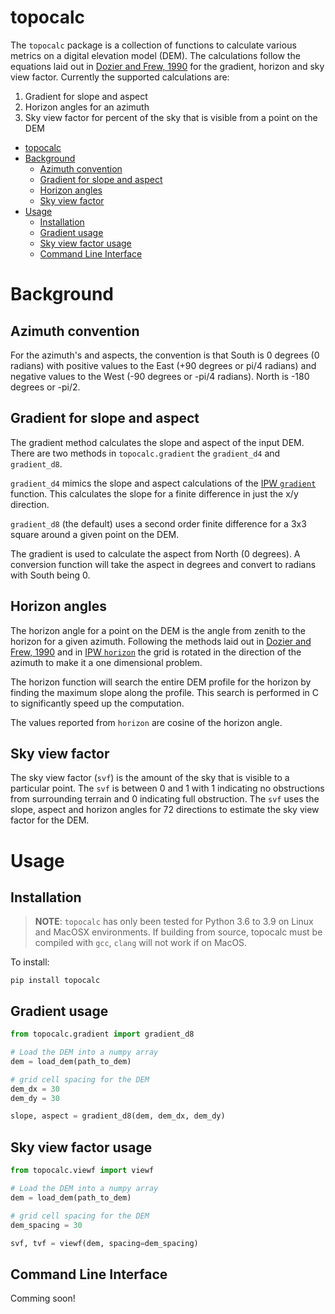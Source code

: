 # topocalc

The `topocalc` package is a collection of functions to calculate various metrics on a digital elevation model (DEM). The calculations follow the equations laid out in [Dozier and Frew, 1990](https://doi.org/10.1109/36.58986) for the gradient, horizon and sky view factor. Currently the supported calculations are:

1. Gradient for slope and aspect
2. Horizon angles for an azimuth
3. Sky view factor for percent of the sky that is visible from a point on the DEM

- [topocalc](#topocalc)
- [Background](#background)
  - [Azimuth convention](#azimuth-convention)
  - [Gradient for slope and aspect](#gradient-for-slope-and-aspect)
  - [Horizon angles](#horizon-angles)
  - [Sky view factor](#sky-view-factor)
- [Usage](#usage)
  - [Installation](#installation)
  - [Gradient usage](#gradient-usage)
  - [Sky view factor usage](#sky-view-factor-usage)
  - [Command Line Interface](#command-line-interface)

# Background

## Azimuth convention

For the azimuth's and aspects, the convention is that South is 0 degrees (0 radians) with positive values to the East (+90 degrees or pi/4 radians) and negative values to the West (-90 degrees or -pi/4 radians). North is -180 degrees or -pi/2.

## Gradient for slope and aspect

The gradient method calculates the slope and aspect of the input DEM. There are two methods in `topocalc.gradient` the `gradient_d4` and `gradient_d8`.

`gradient_d4` mimics the slope and aspect calculations of the [IPW `gradient`](https://github.com/USDA-ARS-NWRC/ipw/tree/main/src/bin/topocalc/gradient) function. This calculates the slope for a finite difference in just the x/y direction.

`gradient_d8` (the default) uses a second order finite difference for a 3x3 square around a given point on the DEM.

The gradient is used to calculate the aspect from North (0 degrees). A conversion function will take the aspect in degrees and convert to radians with South being 0.

## Horizon angles

The horizon angle for a point on the DEM is the angle from zenith to the horizon for a given azimuth. Following the methods laid out in [Dozier and Frew, 1990](https://doi.org/10.1109/36.58986) and in [IPW `horizon`](https://github.com/USDA-ARS-NWRC/ipw/tree/main/src/bin/topocalc/horizon) the grid is rotated in the direction of the azimuth to make it a one dimensional problem.

The horizon function will search the entire DEM profile for the horizon by finding the maximum slope along the profile. This search is performed in C to significantly speed up the computation.

The values reported from `horizon` are cosine of the horizon angle.

## Sky view factor

The sky view factor (`svf`) is the amount of the sky that is visible to a particular point. The `svf` is between 0 and 1 with 1 indicating no obstructions from surrounding terrain and 0 indicating full obstruction. The `svf` uses the slope, aspect and horizon angles for 72 directions to estimate the sky view factor for the DEM.

# Usage

## Installation

> **NOTE**: `topocalc` has only been tested for Python 3.6 to 3.9 on Linux and MacOSX environments. If building from source, topocalc must be compiled with `gcc`, `clang` will not work if on MacOS.

To install:

`pip install topocalc`

## Gradient usage

```python
from topocalc.gradient import gradient_d8

# Load the DEM into a numpy array
dem = load_dem(path_to_dem)

# grid cell spacing for the DEM
dem_dx = 30
dem_dy = 30

slope, aspect = gradient_d8(dem, dem_dx, dem_dy)
```

## Sky view factor usage

```python
from topocalc.viewf import viewf

# Load the DEM into a numpy array
dem = load_dem(path_to_dem)

# grid cell spacing for the DEM
dem_spacing = 30

svf, tvf = viewf(dem, spacing=dem_spacing)
```

## Command Line Interface

Comming soon!
